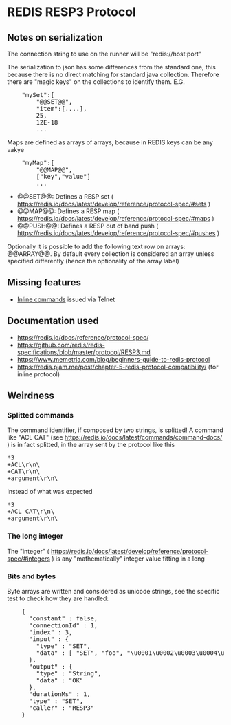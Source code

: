 # REDIS RESP3 Protocol

## Notes on serialization

The connection string to use on the runner will be "redis://host:port"

The serialization to json has some differences from the standard one, this because
there is no direct matching for standard java collection. Therefore there are
"magic keys" on the collections to identify them. E.G.

<pre>
    "mySet":[
        "@@SET@@",
        "item":[....],
        25,
        12E-18
        ...
</pre>

Maps are defined as arrays of arrays, because in REDIS keys can be any vakye

<pre>
    "myMap":[
        "@@MAP@@",
        ["key","value"]
        ...    
</pre>

* @@SET@@: Defines a RESP set ( https://redis.io/docs/latest/develop/reference/protocol-spec/#sets )
* @@MAP@@: Defines a RESP map ( https://redis.io/docs/latest/develop/reference/protocol-spec/#maps )
* @@PUSH@@: Defines a RESP out of band push ( https://redis.io/docs/latest/develop/reference/protocol-spec/#pushes )

Optionally it is possible to add the following text row on arrays: @@ARRAY@@. By default
every collection is considered an array unless specified differently (hence the optionality
of the array label)

## Missing features

* [Inline commands](https://redis.io/docs/latest/develop/reference/protocol-spec/#inline-commands) issued via Telnet

## Documentation used

* https://redis.io/docs/reference/protocol-spec/
* https://github.com/redis/redis-specifications/blob/master/protocol/RESP3.md
* https://www.memetria.com/blog/beginners-guide-to-redis-protocol
* https://redis.pjam.me/post/chapter-5-redis-protocol-compatibility/ (for inline protocol)

## Weirdness

### Splitted commands

The command identifier, if composed by two strings, is splitted! A command like
"ACL CAT" (see https://redis.io/docs/latest/commands/command-docs/ ) is in fact
splitted, in the array sent by the protocol like this

<pre>
*3
+ACL\r\n\
+CAT\r\n\
+argument\r\n\
</pre>

Instead of what was expected

<pre>
*3
+ACL CAT\r\n\
+argument\r\n\
</pre>

### The long integer

The "integer" ( https://redis.io/docs/latest/develop/reference/protocol-spec/#integers ) is any "mathematically" integer
value fitting in a long

### Bits and bytes

Byte arrays are written and considered as unicode strings, see the specific test
to check how they are handled:

<pre>
    {
      "constant" : false,
      "connectionId" : 1,
      "index" : 3,
      "input" : {
        "type" : "SET",
        "data" : [ "SET", "foo", "\u0001\u0002\u0003\u0004\u0005\u0006\u0007\r\n" ]
      },
      "output" : {
        "type" : "String",
        "data" : "OK"
      },
      "durationMs" : 1,
      "type" : "SET",
      "caller" : "RESP3"
    }
</pre>